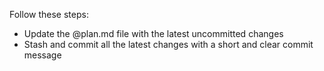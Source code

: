 Follow these steps:

- Update the @plan.md file with the latest uncommitted changes
- Stash and commit all the latest changes with a short and clear commit message